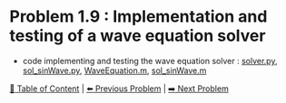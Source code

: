 # Problem 1.9 : Implementation and testing of a wave equation solver

- code implementing and testing the wave equation solver : [solver.py](./solver.py), [sol_sinWave.py](./sol_sinWave.py), [WaveEquation.m](./WaveEquation.m), [sol_sinWave.m](./sol_sinWave.m)

[:book: Table of Content](../README.md) | [:arrow_left: Previous Problem](../prob1.8/README.md) | [:arrow_right: Next Problem](../prob1.10/README.md)